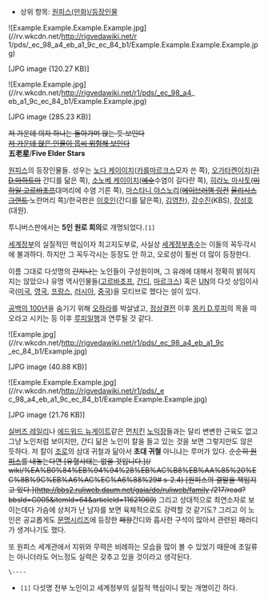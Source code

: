 * 상위 항목: [원피스(만화)/등장인물](%EC%9B%90%ED%94%BC%EC%8A%A4%28%EB%A7%8C%ED%99%94%29/%EB%93%B1%EC%9E%A5%EC%9D%B8%EB%AC%BC.md)

![Example.Example.Example.Example.jpg](//rv.wkcdn.net/http://rigvedawiki.net/r
1/pds/_ec_98_a4_eb_a1_9c_ec_84_b1/Example.Example.Example.Example.jpg)

[JPG image (120.27 KB)]

![Example.Example.jpg](//rv.wkcdn.net/http://rigvedawiki.net/r1/pds/_ec_98_a4_
eb_a1_9c_ec_84_b1/Example.Example.jpg)

[JPG image (285.23 KB)]

  
<del>저 가운데 의자 하나는 돌아가며 앉는 듯 보인다</del>  
<del>[저 가운데 앉은 인물이 몹씨 위험해 보인다](%EA%B0%84%EB%94%94%28%EB%AC%B8%EB%AA%85%20%EC%8B%9C%EB%A6%AC%EC%A6%88%29.md)</del>  
**五老星**/**Five Elder Stars**

[원피스](%EC%9B%90%ED%94%BC%EC%8A%A4%28%EB%A7%8C%ED%99%94%29.md)의 등장인물들. 성우는
[노다 케이이치](%EB%85%B8%EB%8B%A4%20%EC%BC%80%EC%9D%B4%EC%9D%B4%EC%B9%98.md)(<de
l>[카를마르크스](%EC%B9%B4%EB%A5%BC%20%EB%A7%88%EB%A5%B4%ED%81%AC%EC%8A%A4.md)</del>모자
쓴 쪽), [오가타켄이치](%EC%98%A4%EA%B0%80%ED%83%80%20%EC%BC%84%EC%9D%B4%EC%B9%98.md)(<del>[간D.마하트마](%EB%A7%88%ED%95%98%ED%8A%B8%EB%A7%88%20%EA%B0%84%EB%94%94.md)</del>
간디를 닮은 쪽), [소노베 케이이치](%EC%86%8C%EB%85%B8%EB%B2%A0%20%EC%BC%80%EC%9D%B4%EC%9D%B4%EC%B9%98.md)(<del>[예수](%EC%98%88%EC%88%98.md)</del>수염이 길다란 쪽), [히라노 마사토](%ED%9E%88%EB%9D%BC%EB%85%B8%20%EB%A7%88%EC%82%AC%ED%86%A0.md)(<del>[미하일 고르바초프](%EB%AF%B8%ED%95%98%EC%9D%BC%20%EA%B3%A0%EB%A5%B4%EB%B0%94%EC%B4%88%ED%94%84.md)</del>대머리에 수염 기른 쪽), [마스타니 야스노리](%EB%A7%88%EC%8A%A4%ED%83%80%EB%8B%88%20%EC%95%BC%EC%8A%A4%EB%85%B8%EB%A6%AC.md)(<del>[에이브러햄 링컨](%EC%97%90%EC%9D%B4%EB%B8%8C%EB%9F%AC%ED%96%84%20%EB%A7%81%EC%BB%A8.md)</del> <del>[율리시스 그랜트](%EC%9C%A8%EB%A6%AC%EC%8B%9C%EC%8A%A4%20%EA%B7%B8%EB%9E%9C%ED%8A%B8.md)
</del>노란머리 쪽)/한국판은 [이호인](%EC%9D%B4%ED%98%B8%EC%9D%B8.md)(간디를 닮은쪽),
[김영찬](%EA%B9%80%EC%98%81%EC%B0%AC.md)),
[강수진](%EA%B0%95%EC%88%98%EC%A7%84.md)(KBS),
[장성호](%EC%9E%A5%EC%84%B1%ED%98%B8.md)(대원).

투니버스판에서는 **5인 원로 회의**로 개명되었다.`[1]`

[세계정부](%EC%84%B8%EA%B3%84%EC%A0%95%EB%B6%80%28%EC%9B%90%ED%94%BC%EC%8A%A4%29.md)의 실질적인 핵심이자 최고지도부로, 사실상 [세계정부총수](%EC%84%B8%EA%B3%84%EC%A0%95%EB%B6%80%20%EC%B4%9D%EC%88%98.md)는 이들의
꼭두각시에 불과하다. 하지만 그 꼭두각시는 등장도 안 하고, 오로성이 훨씬 더 많이 등장한다.

이름 그대로 다섯명의 <del>간지나는</del> 노인들이 구성원이며, 그 유래에 대해서 정확히 밝혀지지는 않았으나 유명 역사인물들([고르바초프](%EB%AF%B8%ED%95%98%EC%9D%BC%20%EA%B3%A0%EB%A5%B4%EB%B0%94%EC%B4%88%ED%94%84.md),
[간디](%EB%A7%88%ED%95%98%ED%8A%B8%EB%A7%88%20%EA%B0%84%EB%94%94.md),
[마르크스](%EC%B9%B4%EB%A5%BC%20%EB%A7%88%EB%A5%B4%ED%81%AC%EC%8A%A4.md)) 혹은
[UN](UN.md)의 다섯 상임이사국([미국](%EB%AF%B8%EA%B5%AD.md),
[영국](%EC%98%81%EA%B5%AD.md), [프랑스](%ED%94%84%EB%9E%91%EC%8A%A4.md),
[러시아](%EB%9F%AC%EC%8B%9C%EC%95%84.md), [중국](%EC%A4%91%EA%B5%AD.md))을
모티브로 했다는 설이 있다.

[공백의 100년](%EA%B3%B5%EB%B0%B1%EC%9D%98%20100%EB%85%84.md)을 숨기기 위해
[오하라](%EC%98%A4%ED%95%98%EB%9D%BC%28%EC%9B%90%ED%94%BC%EC%8A%A4%29.md)를
박살냈고, [정상결전](%EC%A0%95%EC%83%81%EA%B2%B0%EC%A0%84.md) 이후 [몽키 D.루피](%EB%AA%BD%ED%82%A4%20D.%20%EB%A3%A8%ED%94%BC.md)의 목을 따오라고 시키는 등 이후 [루피일행](%EB%B0%80%EC%A7%9A%EB%AA%A8%EC%9E%90%20%EC%9D%BC%EB%8B%B9.md)과 연루될 것
같다.

![Example.jpg](//rv.wkcdn.net/http://rigvedawiki.net/r1/pds/_ec_98_a4_eb_a1_9c
_ec_84_b1/Example.jpg)

[JPG image (40.88 KB)]

![Example.Example.Example.jpg](//rv.wkcdn.net/http://rigvedawiki.net/r1/pds/_e
c_98_a4_eb_a1_9c_ec_84_b1/Example.Example.Example.jpg)

[JPG image (21.76 KB)]

[실버즈 레일리](%EC%8B%A4%EB%B2%84%EC%A6%88%20%EB%A0%88%EC%9D%BC%EB%A6%AC.md)나
[에드워드 뉴게이트](%EC%97%90%EB%93%9C%EC%9B%8C%EB%93%9C%20%EB%89%B4%EA%B2%8C%EC%9D%B4%ED%8A%B8.md)같은 [먼치킨](%EB%A8%BC%EC%B9%98%ED%82%A8.md)
[노익장](%EB%85%B8%EC%9D%B5%EC%9E%A5.md)들과는 달리 변변한 근육도 없고 그냥 노인처럼 보이지만, 간디 닮은
노인이 칼을 들고 있는 것을 보면 그렇지만도 않은 듯하다. 저 칼이
[조로](%EB%A1%A4%EB%A1%9C%EB%85%B8%EC%95%84%20%EC%A1%B0%EB%A1%9C.md)의 삼대 귀철과
닮아서 **초대 귀철** 아니냐는 루머가 있다. <del>순순히 [원피스](%EC%9B%90%ED%94%BC%EC%8A%A4%28%EA%B0%80%EA%B3%B5%EC%9D%98%20%EB%AC%BC%EA%B1%B4%29.md)를 내놓는다면 [유혈사태는 없을 것입니다.](/
wiki/%EA%B0%84%EB%94%94%28%EB%AC%B8%EB%AA%85%20%EC%8B%9C%EB%A6%AC%EC%A6%88%29#
s-2.4) [원피스의 결말을 책임지고 있다.](http://bbs2.ruliweb.daum.net/gaia/do/ruliweb/family
/217/read?bbsId=G005&itemId=64&articleId=11621069)</del> 그리고 상대적으로 최연소자로 보이는데다
가슴에 상처가 난 남자를 보면 육체적으로도 강력할 것 같기도? 그리고 이 노인은 공교롭게도 [문명시리즈](%EB%AC%B8%EB%AA%85%20%EC%8B%9C%EB%A6%AC%EC%A6%88.md)에 등장한
<del>패왕</del>간디와 흡사한 구석이 많아서 관련된 패러디가 생겨나기도 했다.

또 원피스 세계관에서 지위와 무력은 비례하는 모습을 많이 볼 수 있었기 때문에 초일류는 아니더라도 어느정도 실력은 갖추고 있을 것이라고
생각된다.

`\----`

  * `[1]` 다섯명 전부 노인이고 세계정부의 실질적 핵심이니 맞는 개명이긴 하다.

